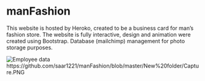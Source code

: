 # manFashion

This website is hosted by Heroko, created to be a business card for man’s fashion store.                                                                         The website is fully interactive, design and animation were created using Bootstrap.                                                                       Database (mailchimp) management for photo storage purposes. 

<img src="[/repository/assets/employee.png](https://github.com/saar1221/manFashion/blob/master/New%20folder/Capture.PNG)" alt="Employee data" title="Employee Data title">
https://github.com/saar1221/manFashion/blob/master/New%20folder/Capture.PNG
